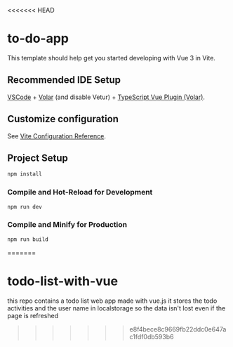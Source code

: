 <<<<<<< HEAD
# to-do-app

This template should help get you started developing with Vue 3 in Vite.

## Recommended IDE Setup

[VSCode](https://code.visualstudio.com/) + [Volar](https://marketplace.visualstudio.com/items?itemName=Vue.volar) (and disable Vetur) + [TypeScript Vue Plugin (Volar)](https://marketplace.visualstudio.com/items?itemName=Vue.vscode-typescript-vue-plugin).

## Customize configuration

See [Vite Configuration Reference](https://vitejs.dev/config/).

## Project Setup

```sh
npm install
```

### Compile and Hot-Reload for Development

```sh
npm run dev
```

### Compile and Minify for Production

```sh
npm run build
```
=======
# todo-list-with-vue


this repo contains a todo list web app made with vue.js
it stores the todo activities and the user name in localstorage so the data isn't lost even if the page is refreshed
>>>>>>> e8f4bece8c9669fb22ddc0e647ac1fdf0db593b6
